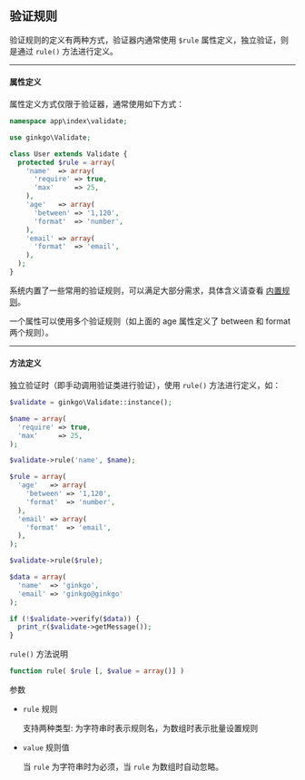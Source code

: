 ## 验证规则

验证规则的定义有两种方式，验证器内通常使用 `$rule` 属性定义，独立验证，则是通过 `rule()` 方法进行定义。

----------

#### 属性定义

属性定义方式仅限于验证器，通常使用如下方式：

``` php
namespace app\index\validate;

use ginkgo\Validate;

class User extends Validate {
  protected $rule = array(
    'name'  => array(
      'require' => true,
      'max'     => 25,
    ),
    'age'   => array(
      'between' => '1,120',
      'format'  => 'number',
    ),
    'email' => array(
      'format'  => 'email',
    ),
  );
}
```

系统内置了一些常用的验证规则，可以满足大部分需求，具体含义请查看 [内置规则](builtin.md)。

一个属性可以使用多个验证规则（如上面的 age 属性定义了 between 和 format 两个规则）。

----------

#### 方法定义

独立验证时（即手动调用验证类进行验证），使用 `rule()` 方法进行定义，如：

``` php
$validate = ginkgo\Validate::instance();

$name = array(
  'require' => true,
  'max'     => 25,
);

$validate->rule('name', $name);

$rule = array(
  'age'   => array(
    'between' => '1,120',
    'format'  => 'number',
  ),
  'email' => array(
    'format'  => 'email',
  ),
);

$validate->rule($rule);

$data = array(
  'name'  => 'ginkgo',
  'email' => 'ginkgo@ginkgo'
);

if (!$validate->verify($data)) {
  print_r($validate->getMessage());
}
```

`rule()` 方法说明

``` php
function rule( $rule [, $value = array()] )
```

参数

* `rule` 规则

  支持两种类型: 为字符串时表示规则名，为数组时表示批量设置规则

* `value` 规则值

  当 `rule` 为字符串时为必须，当 `rule` 为数组时自动忽略。
